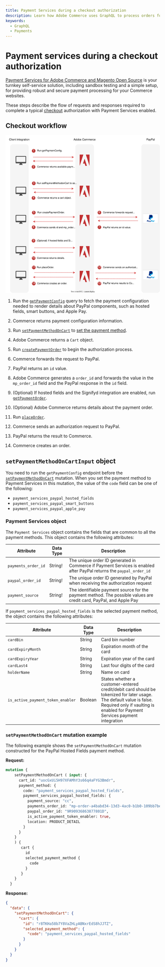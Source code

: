```yaml
---
title: Payment Services during a checkout authorization
description: Learn how Adobe Commerce uses GraphQL to process orders for the Payment Services payment method during a typical checkout authorization.
keywords:
  - GraphQL
  - Payments
---
```


# Payment services during a checkout authorization

[Payment Services for Adobe Commerce and Magento Open Source](https://experienceleague.adobe.com/docs/commerce-merchant-services/payment-services/guide-overview.html) is your turnkey self-service solution, including sandbox testing and a simple setup, for providing robust and secure payment processing for your Commerce websites.

These steps describe the flow of requests and responses required to complete a typical [checkout](../tutorials/checkout/index.md) authorization with Payment Services enabled.

## Checkout workflow

![Payment Services sequence diagram](../../_images/graphql/payment-services.svg)

1. Run the [`getPaymentConfig`](../schema/checkout/queries/get-payment-config.md) query to fetch the payment configuration needed to render details about PayPal components, such as hosted fields, smart buttons, and Apple Pay.

1. Commerce returns payment configuration information.

1. Run [`setPaymentMethodOnCart`](../schema/cart/mutations/set-payment-method.md) to [set the payment method](../tutorials/checkout/set-payment-method.md).

1. Adobe Commerce returns a `Cart` object.

1. Run [`createPaymentOrder`](../schema/checkout/mutations/create-payment-order.md) to begin the authorization process.

1. Commerce forwards the request to PayPal.

1. PayPal returns an `id` value.

1. Adobe Commerce generates a `order_id` and forwards the value in the `mp_order_id` field and the PayPal response in the `id` field.

1. (Optional) If hosted fields and the Signifyd integration are enabled, run [`getPaymentOrder`](../schema/checkout/queries/get-payment-order.md).

1. (Optional) Adobe Commerce returns details about the payment order.

1. Run [`placeOrder`](../schema/cart/mutations/place-order.md).

1. Commerce sends an authorization request to PayPal.

1. PayPal returns the result to Commerce.

1. Commerce creates an order.

## `setPaymentMethodOnCartInput` object

You need to run the `getPaymentConfig` endpoint before the [`setPaymentMethodOnCart`](../schema/cart/mutations/set-payment-method.md) mutation. When you set the payment method to Payment Services in this mutation, the value of the `code` field can be one of the following:

* `payment_services_paypal_hosted_fields`
* `payment_services_paypal_smart_buttons`
* `payment_services_paypal_apple_pay`

### Payment Services object

The `Payment Services` object contains the fields that are common to all the payment methods. This object contains the following attributes:

Attribute |  Data Type | Description
--- | --- | ---
`payments_order_id` | String! | The unique order ID generated in Commerce if Payment Services is enabled after PayPal returns the `paypal_order_id`
`paypal_order_id` | String! | The unique order ID generated by PayPal when receiving the authorization request
`payment_source` | String! | The identifiable payment source for the payment method. The possible values are credit card, PayPal, and Apple Pay

If `payment_services_paypal_hosted_fields` is the selected payment method, the object contains the following attributes:

Attribute |  Data Type | Description
--- | --- | ---
`cardBin` | String | Card bin number
`cardExpiryMonth` | String | Expiration month of the card
`cardExpiryYear` | String | Expiration year of the card
`cardLast4` | String | Last four digits of the card
`holderName` | String | Name on card
`is_active_payment_token_enabler` | Boolean | States whether a customer-entered credit/debit card should be tokenized for later usage. The default value is false. Required only if vaulting is enabled for Payment Services payment integration

### `setPaymentMethodOnCart` mutation example

The following example shows the `setPaymentMethodOnCart` mutation constructed for the PayPal Hosted Fields payment method.

**Request:**

```graphql
mutation {
    setPaymentMethodOnCart ( input: {
      cart_id: "uocGxUi5H97XFAMhY3s66q4aFYG3Bmdr",
      payment_method: {
        code: "payment_services_paypal_hosted_fields",
        payment_services_paypal_hosted_fields: {
          payment_source: "cc",
          payments_order_id: "mp-order-a4babd34-13d3-4ac0-b1b0-109bb7be1574",
          paypal_order_id: "9R90936863877801D",
          is_active_payment_token_enabler: true,
          location: PRODUCT_DETAIL
        }
      }
    }
    ) {
       cart {
         id
         selected_payment_method {
           code
         }
       }
    }
  } 
```

**Response:**

```json
{
  "data": {
    "setPaymentMethodOnCart": {
      "cart": {
        "id": "r8TKHa58b7Y8VaZHLyABNxrEdS8hJJTZ",
        "selected_payment_method": {
          "code": "payment_services_paypal_hosted_fields"
        }
      }
    }
  }
}
```

